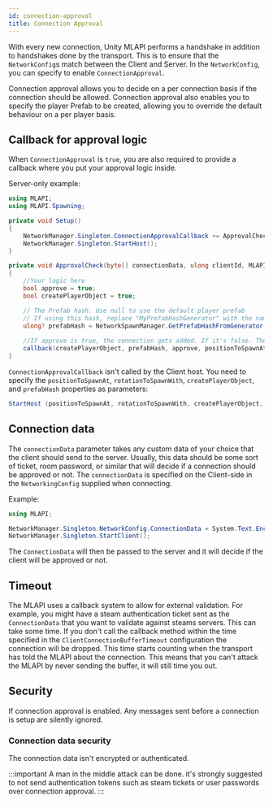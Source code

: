 ```yaml
---
id: connection-approval
title: Connection Approval
---
```


With every new connection, Unity MLAPI performs a handshake in addition to handshakes done by the transport. This is to ensure that the `NetworkConfig`s match between the Client and Server. In the `NetworkConfig`, you can specify to enable `ConnectionApproval`. 

Connection approval allows you to decide on a per connection basis if the connection should be allowed. Connection approval also enables you to specify the player Prefab to be created, allowing you to override the default behaviour on a per player basis.

## Callback for approval logic

When `ConnectionApproval` is `true`, you are also required to provide a callback where you put your approval logic inside. 

Server-only example:

```csharp
using MLAPI;
using MLAPI.Spawning;

private void Setup() 
{
    NetworkManager.Singleton.ConnectionApprovalCallback += ApprovalCheck;
    NetworkManager.Singleton.StartHost();
}

private void ApprovalCheck(byte[] connectionData, ulong clientId, MLAPI.NetworkManager.ConnectionApprovedDelegate callback)
{
    //Your logic here
    bool approve = true;
    bool createPlayerObject = true;

    // The Prefab hash. Use null to use the default player prefab
    // If using this hash, replace "MyPrefabHashGenerator" with the name of a Prefab added to the NetworkPrefabs field of your NetworkManager object in the scene
    ulong? prefabHash = NetworkSpawnManager.GetPrefabHashFromGenerator("MyPrefabHashGenerator");
    
    //If approve is true, the connection gets added. If it's false. The client gets disconnected
    callback(createPlayerObject, prefabHash, approve, positionToSpawnAt, rotationToSpawnWith);
}
```

`ConnectionApprovalCallback` isn't called by the Client host. You need to specify the `positionToSpawnAt`, `rotationToSpawnWith`, `createPlayerObject`, and `prefabHash` properties as parameters: 

```csharp
StartHost (positionToSpawnAt, rotationToSpawnWith, createPlayerObject, prefabHash);
```


## Connection data

The `connectionData` parameter takes any custom data of your choice that the client should send to the server. Usually, this data should be some sort of ticket, room password, or similar that will decide if a connection should be approved or not. The `connectionData` is specified on the Client-side in the `NetworkingConfig` supplied when connecting.

Example:

```csharp
using MLAPI;

NetworkManager.Singleton.NetworkConfig.ConnectionData = System.Text.Encoding.ASCII.GetBytes("room password");
NetworkManager.Singleton.StartClient();
```

The `ConnectionData` will then be passed to the server and it will decide if the client will be approved or not.

## Timeout

The MLAPI uses a callback system to allow for external validation. For example, you might have a steam authentication ticket sent as the `ConnectionData` that you want to validate against steams servers. This can take some time. If you don't call the callback method within the time specified in the `ClientConnectionBufferTimeout` configuration the connection will be dropped. This time starts counting when the transport has told the MLAPI about the connection. This means that you can't attack the MLAPI by never sending the buffer, it will still time you out.

## Security

If connection approval is enabled. Any messages sent before a connection is setup are silently ignored.

### Connection data security

The connection data isn't encrypted or authenticated. 

:::important
A man in the middle attack can be done. it's strongly suggested to not send authentication tokens such as steam tickets or user passwords over connection approval.
:::
